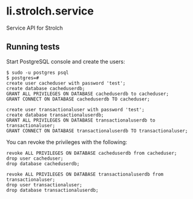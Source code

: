 li.strolch.service
==================

Service API for Strolch


Running tests
------------------

Start PostgreSQL console and create the users:

	$ sudo -u postgres psql
	$ postgres=# 
	create user cacheduser with password 'test';
	create database cacheduserdb;
	GRANT ALL PRIVILEGES ON DATABASE cacheduserdb to cacheduser;
	GRANT CONNECT ON DATABASE cacheduserdb TO cacheduser;
	
	create user transactionaluser with password 'test';
	create database transactionaluserdb;
	GRANT ALL PRIVILEGES ON DATABASE transactionaluserdb to transactionaluser;
	GRANT CONNECT ON DATABASE transactionaluserdb TO transactionaluser;

You can revoke the privileges with the following:

	revoke ALL PRIVILEGES ON DATABASE cacheduserdb from cacheduser;
	drop user cacheduser;
	drop database cacheduserdb;
	
	revoke ALL PRIVILEGES ON DATABASE transactionaluserdb from transactionaluser;
	drop user transactionaluser;
	drop database transactionaluserdb;
